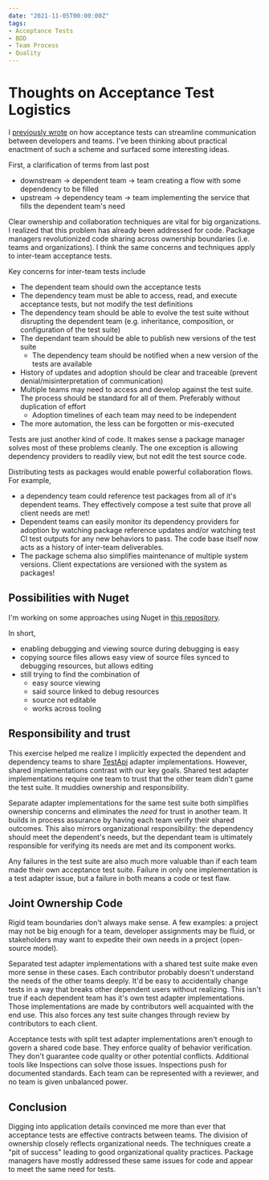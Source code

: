 ```yaml
---
date: "2021-11-05T00:00:00Z"
tags:
- Acceptance Tests
- BDD
- Team Process
- Quality
---
```


# Thoughts on Acceptance Test Logistics

I [previously wrote](../posts/2021-10-31-Efficient-Inter-Team-Contracts-with-Acceptance-Tests.md) on how acceptance tests can streamline communication between developers and teams. 
I've been thinking about practical enactment of such a scheme and surfaced some interesting ideas.

First, a clarification of terms from last post
- downstream -> dependent team -> team creating a flow with some dependency to be filled
- upstream -> dependency team -> team implementing the service that fills the dependent team's need


Clear ownership and collaboration techniques are vital for big organizations. I realized that this problem has already been addressed for code. Package managers revolutionized code sharing across ownership boundaries (i.e. teams and organizations). I think the same concerns and techniques apply to inter-team acceptance tests.

Key concerns for inter-team tests include
- The dependent team should own the acceptance tests
- The dependency team must be able to access, read, and execute acceptance tests, but not modify the test definitions
- The dependency team should be able to evolve the test suite without disrupting the dependent team (e.g. inheritance, composition, or configuration of the test suite)
- The dependant team should be able to publish new versions of the test suite
  - The dependency team should be notified when a new version of the tests are available
- History of updates and adoption should be clear and traceable (prevent denial/misinterpretation of communication)
- Multiple teams may need to access and develop against the test suite. The process should be standard for all of them. Preferably without duplication of effort 
  - Adoption timelines of each team may need to be independent
- The more automation, the less can be forgotten or mis-executed


Tests are just another kind of code. It makes sense a package manager solves most of these problems cleanly. The one exception is allowing dependency providers to readily view, but not edit the test source code.

Distributing tests as packages would enable powerful collaboration flows. For example,
- a dependency team could reference test packages from all of it's dependent teams. They effectively compose a test suite that prove all client needs are met!
- Dependent teams can easily monitor its dependency providers for adoption by watching package reference updates and/or watching test CI test outputs for any new behaviors to pass. The code base itself now acts as a history of inter-team deliverables.
- The package schema also simplifies maintenance of multiple system versions. Client expectations are versioned with the system as packages!

## Possibilities with Nuget

I'm working on some approaches using Nuget in [this repository](https://github.com/farlee2121/PackagedTests).

In short,
- enabling debugging and viewing source during debugging is easy
- copying source files allows easy view of source files synced to debugging resources, but allows editing
- still trying to find the combination of
  - easy source viewing
  - said source linked to debug resources
  - source not editable
  - works across tooling


## Responsibility and trust

This exercise helped me realize I implicitly expected the dependent and dependency teams to share [TestApi](../posts/2020-08-21-Test-Api-InPractice.md) adapter implementations. However, shared implementations contrast with our key goals. Shared test adapter implementations require one team to trust that the other team didn't game the test suite. It muddies ownership and responsibility.

Separate adapter implementations for the same test suite both simplifies ownership concerns and eliminates the *need* for trust in another team. It builds in process assurance by having each team verify their shared outcomes. This also mirrors organizational responsibility: the dependency should meet the dependent's needs, but the dependant team is ultimately responsible for verifying its needs are met and its component works.

Any failures in the test suite are also much more valuable than if each team made their own acceptance test suite. Failure in only one implementation is a test adapter issue, but a failure in both means a code or test flaw.
 
## Joint Ownership Code
Rigid team boundaries don't always make sense. A few examples: a project may not be big enough for a team, developer assignments may be fluid, or stakeholders may want to expedite their own needs in a project (open-source model).

Separated test adapter implementations with a shared test suite make even more sense in these cases. Each contributor probably doesn't understand the needs of the other teams deeply. It'd be easy to accidentally change tests in a way that breaks other dependent users without realizing. This isn't true if each dependent team has it's own test adapter implementations. Those implementations are made by contributors well acquainted with the end use. This also forces any test suite changes through review by contributors to each client. 

Acceptance tests with split test adapter implementations aren't enough to govern a shared code base. They enforce quality of behavior verification. They don't guarantee code quality or other potential conflicts. Additional tools like Inspections can solve those issues. Inspections push for documented standards. Each team can be represented with a reviewer, and no team is given unbalanced power. 

## Conclusion

Digging into application details convinced me more than ever that acceptance tests are effective contracts between teams. The division of ownership closely reflects organizational needs. The techniques create a "pit of success" leading to good organizational quality practices. Package managers have mostly addressed these same issues for code and appear to meet the same need for tests. 